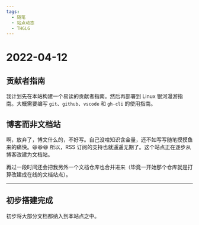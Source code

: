 ```yaml
---
tags:
  - 随笔
  - 站点动态
  - THGLG
---
```


# 2022-04-12

## 贡献者指南

我计划先在本站构建一个易读的贡献者指南。然后再部署到 Linux 银河漫游指南。大概需要编写 `git`、`github`、`vscode` 和 `gh-cli` 的使用指南。

## 博客而非文档站

啊，放弃了，博文什么的，不好写。自己没啥知识含金量，还不如写写随笔摸摸鱼来的痛快。😆😆😆 所以，RSS 订阅的支持也就遥遥无期了。这个站点正在逐步从博客改建为文档站。

再过一段时间还会把我另外一个文档仓库也合并进来（毕竟一开始那个仓库就是打算改建成在线的文档站点）。

----

## 初步搭建完成

初步将大部分文档都纳入到本站点之中。